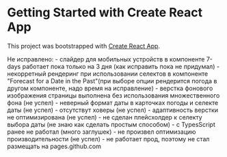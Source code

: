 # Getting Started with Create React App

This project was bootstrapped with [Create React App](https://github.com/facebook/create-react-app).

Не исправлено: 
    - слайдер для мобильных устройств в компоненте 7-days работает пока только на 3 дня (как исправить пока не придумал)
    - некорретный рендеринг при использовании селектов в компоненте "Forecast for a Date in the Past"(при выборе опции рендерится погода в другом компоненте, надо время на исправление)
    - верстка фонового изображения страницы выполнена без использования множественного фона (не успел)
    - неверный формат даты в карточках погоды и селекте даты (не успел)
    - отсутствут ховеры (не успел)
    - адаптивность верстки не оптимизирована (не успел)
    - не сделан плейсхолдер к селекту выбора даты (не знаю как сделать простым способом)
    - c TypesScript ранее не работал (много заглушек)
    - не произвел оптимизацию производительности (не успел)
    - не работает прод, поэтому не стал размещать на pages.github.com